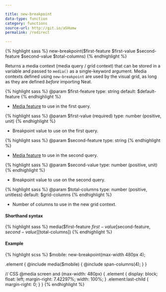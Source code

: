 ```yaml
---

title: new-breakpoint
data-type: function
category: functions
source-url: http://git.io/aSHumw
permalink: /redirect

---
```


{% highlight sass %}
new-breakpoint($first-feature $first-value $second-feature $second-value $total-columns)
{% endhighlight %}

Returns a media context (media query / grid context) that can be stored in a variable and passed to `media()` as a single-keyword argument. Media contexts defined using `new-breakpoint` are used by the visual grid, as long as they are defined *before* importing Neat.

{% highlight sass %}
@param $first-feature
  type: string
  default: $default-feature
{% endhighlight %}
- [Media feature](http://www.w3.org/TR/css3-mediaqueries/#media1) to use in the first query.

{% highlight sass %}
@param $first-value (required)
  type: number (positive, unit)
{% endhighlight %}
- Breakpoint value to use on the first query.

{% highlight sass %}
@param $second-feature
  type: string
{% endhighlight %}
- [Media feature](http://www.w3.org/TR/css3-mediaqueries/#media1) to use in the second query.

{% highlight sass %}
@param $second-value
  type: number (positive, unit)
{% endhighlight %}
- Breakpoint value to use on the second query.

{% highlight sass %}
@param $total-columns
  type: number (positive, unitless)
  default: $grid-columns
{% endhighlight %}
- Number of columns to use in the new grid context.

#### Shorthand syntax

{% highlight sass %}
media($first-feature $first-value [$second-feature, $second-value] [$total-columns])
{% endhighlight %}

#### Example

{% highlight scss %}
$mobile: new-breakpoint(max-width 480px 4);

.element {
  @include media($mobile) {
    @include span-columns(4);
  }
}

// CSS
@media screen and (max-width: 480px) {
  .element {
    display: block;
    float: left;
    margin-right: 7.42297%;
    width: 100%;
  }
  .element:last-child {
    margin-right: 0;
  }
}
{% endhighlight %}
